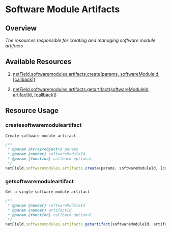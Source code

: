  # Software Module Artifacts

## Overview

*The resources responsible for creating and managing software module artifacts*

## Available Resources

1. [netField.softwaremodules.artifacts.create(params, softwareModuleId, [callback])](#createsoftwaremoduleartifact)

2. [netField.softwaremodules.artifacts.getartifact(softwareModuleId, artifactId, [callback])](#getsoftwaremoduleartifact)

## Resource Usage

### createsoftwaremoduleartifact

    Create software module artifact

``` javascript
/**
 * @param {Array<object>} params
 * @param {number} softwareModuleId
 * @param {function} callback optional
 */
netField.softwaremodules.artifacts.create(params, softwareModuleId, [callback])
```

### getsoftwaremoduleartifact

    Get a single software module artifact

``` javascript
/**
 * @param {number} softwareModuleId
 * @param {number} artifactId
 * @param {function} callback optional
 */
netField.softwaremodules.artifacts.getartifact(softwareModuleId, artifactId[callback])
```
